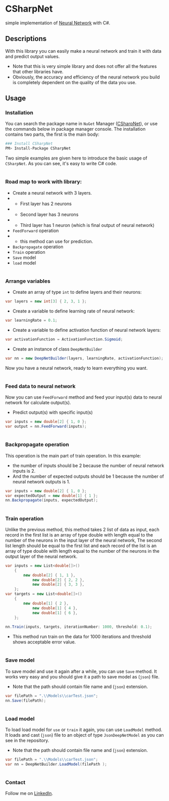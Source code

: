 
# CSharpNet
simple implementation of [Neural Network](https://medium.com/analytics-vidhya/what-is-a-neural-network-and-how-do-they-work-61b38d2720b8#:~:text=Neural%20networks%20are%20computational%20systems,of%20what%20the%20data%20is.) with C#.

## Descriptions
With this library you can easily make a neural network and train it with data and predict output values.
- Note that this is very simple library and does not offer all the features that other libraries have.
- Obviously, the accuracy and efficiency of the neural network you build is completely dependent on the quality of the data you use.
 
## Usage
### Installation
You can search the package name in `NuGet` Manager  ([CSharpNet](https://www.nuget.org/packages/CSharpNet)), or use the commands below in package manager console.
The installation contains two parts, the first is the main body:

```sh
### Install CSharpNet
PM> Install-Package CSharpNet
```
Two simple examples are given here to introduce the basic usage of `CSharpNet`. As you can see, it's easy to write C# code.
#
### Road map to work with library:
- Create a neural network with 3 layers.
- - First layer has 2 neurons
- - Second layer has 3 neurons
- - Third layer has 1 neuron (which is final output of neural network)
- `FeedForward` operation
- - this method can use for prediction.
- `Backpropagate` operation
- `Train` operation
- `Save` model
- `load` model

#
### Arrange variables
- Create an array of type `int` to define layers and their neurons:
```csharp
var layers = new int[3] { 2, 3, 1 };
```
- Create a variable to define learning rate of neural network: 
```csharp
var learningRate = 0.1;
```
- Create a variable to define activation function of neural network layers:
```csharp
var activationFunction = ActivationFunction.Sigmoid;
```
- Create an instance of class `DeepNetBuilder`
```csharp
var nn = new DeepNetBuilder(layers, learningRate, activationFunction);
```
Now you have a neural network, ready to learn everything you want.

#
### Feed data to neural network
Now you can use `FeedForward` method and feed your input(s) data to neural network for calculate output(s).
- Predict output(s) with specific input(s)
```csharp
var inputs = new double[2] { 1, 0 };
var output = nn.FeedForward(inputs);
```

#
### Backpropagate operation
This operation is the main part of train operation.
In this example:
- the number of inputs should be 2 because the number of neural network inputs is 2.
- And the number of expected outputs should be 1 because the number of neural network outputs is 1.
```csharp
var inputs = new double[2] { 1, 0 };
var expectedOutput = new double[1] { 1 };
nn.Backpropagate(inputs, expectedOutput);
```

#
### Train operation
Unlike the previous method, this method takes 2 list of data as input, each record in the first list is an array of type double with length equal to the number of the neurons in the input layer of the neural network, The second list length should be equal to the first list and each record of the list is an array of type double with length equal to the number of the neurons in the output layer of the neural network.
```csharp
var inputs = new List<double[]>()
	{
		new double[2] { 1, 1 },
        	new double[2] { 2, 2 },
        	new double[2] { 3, 3 },
	};
var targets = new List<double[]>()
	{
		new double[1] { 2 },
        	new double[1] { 4 },
        	new double[1] { 6 },
	};
	
nn.Train(inputs, targets, iterationNumber: 1000, threshold: 0.1);
```
- This method run train on the data for 1000 iterations and threshold shows acceptable error value.

#
### Save model
To save model and use it again after a while, you can use `Save` method.
It works very easy and you should give it a path to save model as (`json`) file.
- Note that the path should contain file name and (`json`) extension.
```csharp
var filePath = ".\\Models\\carTest.json";
nn.Save(filePath);
```
#
### Load model
To load load model for `use` or `train` it again, you can use `LoadModel` method.
It loads and cast (`json`) file to an object of type `JsonDeepNetModel` as you can see in the repository.
- Note that the path should contain file name and (`json`) extension.
```csharp
var filePath = ".\\Models\\carTest.json";
var nn = DeepNetBuilder.LoadModel(filePath );
```
#
### Contact
Follow me on [LinkedIn](https://www.linkedin.com/in/mehran-bazrafkan/).
